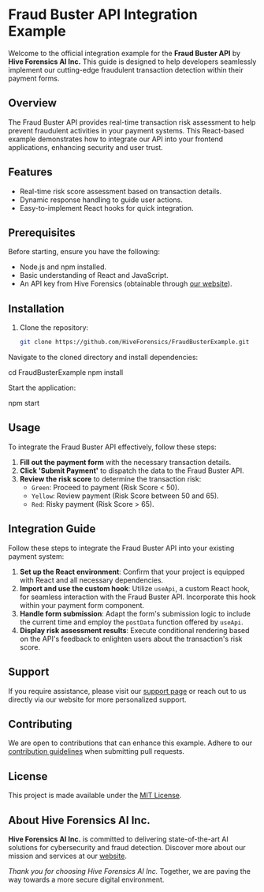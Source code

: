 # Fraud Buster API Integration Example

Welcome to the official integration example for the **Fraud Buster API** by **Hive Forensics AI Inc.** This guide is designed to help developers seamlessly implement our cutting-edge fraudulent transaction detection within their payment forms.

## Overview

The Fraud Buster API provides real-time transaction risk assessment to help prevent fraudulent activities in your payment systems. This React-based example demonstrates how to integrate our API into your frontend applications, enhancing security and user trust.

## Features

- Real-time risk score assessment based on transaction details.
- Dynamic response handling to guide user actions.
- Easy-to-implement React hooks for quick integration.

## Prerequisites

Before starting, ensure you have the following:

- Node.js and npm installed.
- Basic understanding of React and JavaScript.
- An API key from Hive Forensics (obtainable through [our website](https://hiveforensics.com)).

## Installation

1. Clone the repository:
   ```bash
   git clone https://github.com/HiveForensics/FraudBusterExample.git


Navigate to the cloned directory and install dependencies:

cd FraudBusterExample
npm install


Start the application:

npm start

## Usage

To integrate the Fraud Buster API effectively, follow these steps:

1. **Fill out the payment form** with the necessary transaction details.
2. **Click 'Submit Payment'** to dispatch the data to the Fraud Buster API.
3. **Review the risk score** to determine the transaction risk:
   -  `Green`: Proceed to payment (Risk Score < 50).
   -  `Yellow`: Review payment (Risk Score between 50 and 65).
   -  `Red`: Risky payment (Risk Score > 65).

## Integration Guide

Follow these steps to integrate the Fraud Buster API into your existing payment system:

1. **Set up the React environment**: Confirm that your project is equipped with React and all necessary dependencies.
2. **Import and use the custom hook**: Utilize `useApi`, a custom React hook, for seamless interaction with the Fraud Buster API. Incorporate this hook within your payment form component.
3. **Handle form submission**: Adapt the form's submission logic to include the current time and employ the `postData` function offered by `useApi`.
4. **Display risk assessment results**: Execute conditional rendering based on the API's feedback to enlighten users about the transaction's risk score.

## Support

If you require assistance, please visit our [support page](https://hiveforensics.com/support) or reach out to us directly via our website for more personalized support.

## Contributing

We are open to contributions that can enhance this example. Adhere to our [contribution guidelines](CONTRIBUTING.md) when submitting pull requests.

## License

This project is made available under the [MIT License](LICENSE).

## About Hive Forensics AI Inc.

**Hive Forensics AI Inc.** is committed to delivering state-of-the-art AI solutions for cybersecurity and fraud detection. Discover more about our mission and services at our [website](https://hiveforensics.com).

_Thank you for choosing Hive Forensics AI Inc._ Together, we are paving the way towards a more secure digital environment.


